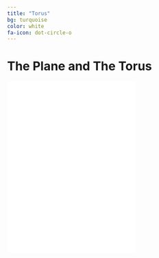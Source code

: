 ```yaml
---
title: "Torus"
bg: turquoise
color: white
fa-icon: dot-circle-o
---
```


<link href="lib/css/mystyle.css" rel="stylesheet">
    
# The Plane and The Torus

<aside style="width:100%;">
<div class="icontain" style="height:400px"><iframe src="/TorusKnotFibration/visuals/toruswithtraveller.html"  frameborder="0" scrolling="no" style="height:100%"></iframe></div>
</aside>


